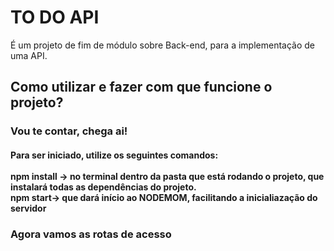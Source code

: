 <h1><b>TO DO API</b></h1>

<p>É um projeto de fim de módulo sobre Back-end, para a implementação de uma API.</p>

<h2>Como utilizar e fazer com que funcione o projeto?</h2>
<h3>Vou te contar, chega ai! </h3>

<h4><b>Para ser iniciado, utilize os seguintes comandos: </b><br>
<br>npm install -> no terminal dentro da pasta que está rodando o projeto, que instalará todas as dependências do projeto.
<br>npm start-> que dará início ao NODEMOM, facilitando a inicialiazação do servidor</h4>

<h3>Agora vamos as rotas de acesso</h3>

<p></p>

